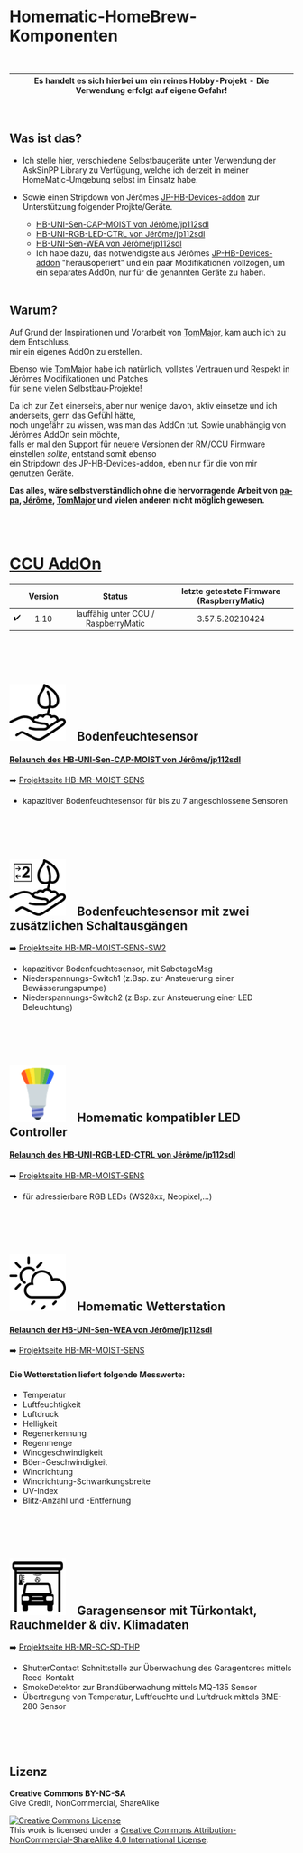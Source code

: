 
# Homematic-HomeBrew-Komponenten

<br>

| Es handelt es sich hierbei um ein reines Hobby-Projekt - Die Verwendung erfolgt auf eigene Gefahr! |
|:---:|

<br>

## Was ist das?

- Ich stelle hier, verschiedene Selbstbaugeräte unter Verwendung der AskSinPP Library zu Verfügung, welche ich derzeit in meiner HomeMatic-Umgebung selbst im Einsatz habe.

- Sowie einen Stripdown von Jérômes [JP-HB-Devices-addon](https://github.com/jp112sdl/JP-HB-Devices-addon) zur Unterstützung folgender Projkte/Geräte.
	- [HB-UNI-Sen-CAP-MOIST von Jérôme/jp112sdl](https://github.com/jp112sdl/HB-UNI-Sen-CAP-MOIST)
	- [HB-UNI-RGB-LED-CTRL von Jérôme/jp112sdl](https://github.com/jp112sdl/HB-UNI-RGB-LED-CTRL)
	- [HB-UNI-Sen-WEA von Jérôme/jp112sdl](https://github.com/jp112sdl/HB-UNI-Sen-WEA/wiki)
	- Ich habe dazu, das notwendigste aus Jérômes [JP-HB-Devices-addon](https://github.com/jp112sdl/JP-HB-Devices-addon) "herausoperiert" und ein paar Modifikationen vollzogen, um ein separates AddOn, nur für die genannten Geräte zu haben.<br><br>


## Warum?

Auf Grund der Inspirationen und Vorarbeit von [TomMajor](https://github.com/TomMajor/SmartHome/tree/master/HB-TM-JP-AddOn-Reduced), kam auch ich zu dem Entschluss,<br>mir ein eigenes AddOn zu erstellen.<br>

Ebenso wie [TomMajor](https://github.com/TomMajor/SmartHome) habe ich natürlich, vollstes Vertrauen und Respekt in Jérômes Modifikationen und Patches<br>für seine vielen Selbstbau-Projekte!<br>

Da ich zur Zeit einerseits, aber nur wenige davon, aktiv einsetze und ich anderseits, gern das Gefühl hätte,<br>noch ungefähr zu wissen, was man das AddOn tut. Sowie unabhängig von Jérômes AddOn sein möchte,<br> falls er mal den Support für neuere Versionen der RM/CCU Firmware einstellen *sollte*, entstand somit ebenso<br>ein Stripdown des JP-HB-Devices-addon, eben nur für die von mir genutzen Geräte.

**Das alles, wäre selbstverständlich ohne die hervorragende Arbeit von [pa-pa](https://github.com/pa-pa/AskSinPP),  [Jérôme](https://github.com/jp112sdl/Beispiel_AskSinPP),  [TomMajor](https://github.com/TomMajor/SmartHome) und vielen anderen nicht möglich gewesen.**

<br><br>

# [CCU AddOn](https://github.com/netprog2019/Homematic-HomeBrew-Komponenten/tree/main/HB-MR-Devices-AddOn)

|  | Version | Status | letzte getestete Firmware (RaspberryMatic) |
|:---:|:---:|:---:|:---:|
| :heavy_check_mark: | 1.10 | lauffähig unter CCU / RaspberryMatic | 3.57.5.20210424 |


<br><br><br>
## <img src="HB-MR-Devices-AddOn/src/addon/www/config/img/devices/250/hb-moist-sens.png" width=100/> &nbsp;&nbsp; Bodenfeuchtesensor 
#### [Relaunch des HB-UNI-Sen-CAP-MOIST von Jérôme/jp112sdl](https://github.com/jp112sdl/HB-UNI-Sen-CAP-MOIST)
:arrow_right: [Projektseite HB-MR-MOIST-SENS](https://github.com/netprog2019/Homematic-HomeBrew-Komponenten/tree/main/HB-MR-MOIST-SENS)

- kapazitiver Bodenfeuchtesensor für bis zu 7 angeschlossene Sensoren 



<br><br><br>
## <img src="HB-MR-Devices-AddOn/src/addon/www/config/img/devices/250/hb-moist-sens-sw2.png" width=100/> &nbsp;&nbsp; Bodenfeuchtesensor mit zwei zusätzlichen Schaltausgängen 
:arrow_right: [Projektseite HB-MR-MOIST-SENS-SW2](https://github.com/netprog2019/Homematic-HomeBrew-Komponenten/tree/main/HB-MR-MOIST-SENS-SW2)

- kapazitiver Bodenfeuchtesensor, mit SabotageMsg
- Niederspannungs-Switch1 (z.Bsp. zur Ansteuerung einer Bewässerungspumpe)  
- Niederspannungs-Switch2 (z.Bsp. zur Ansteuerung einer LED Beleuchtung)



<br><br><br>
## <img src="HB-MR-Devices-AddOn/src/addon/www/config/img/devices/250/hb-uni-rgb-led-ctrl.png" width=100/> &nbsp;&nbsp; Homematic kompatibler LED Controller 
#### [Relaunch des HB-UNI-RGB-LED-CTRL von Jérôme/jp112sdl](https://github.com/jp112sdl/HB-UNI-RGB-LED-CTRL)
:arrow_right: [Projektseite HB-MR-MOIST-SENS](https://github.com/netprog2019/Homematic-HomeBrew-Komponenten/tree/main/HB-MR-MOIST-SENS)

- für adressierbare RGB LEDs (WS28xx, Neopixel,...)



<br><br><br>
## <img src="HB-MR-Devices-AddOn/src/addon/www/config/img/devices/250/hb-wea-sens.png" width=100/> &nbsp;&nbsp; Homematic Wetterstation 
#### [Relaunch der HB-UNI-Sen-WEA von Jérôme/jp112sdl](https://github.com/jp112sdl/HB-UNI-Sen-WEA/wiki)
:arrow_right: [Projektseite HB-MR-MOIST-SENS](https://github.com/netprog2019/Homematic-HomeBrew-Komponenten/tree/main/HB-MR-MOIST-SENS)

#### Die Wetterstation liefert folgende Messwerte:
- Temperatur
- Luftfeuchtigkeit
- Luftdruck
- Helligkeit
- Regenerkennung
- Regenmenge
- Windgeschwindigkeit
- Böen-Geschwindigkeit
- Windrichtung
- Windrichtung-Schwankungsbreite
- UV-Index
- Blitz-Anzahl und -Entfernung



<br><br><br>
## <img src="HB-MR-Devices-AddOn/src/addon/www/config/img/devices/250/hb-sc-sd-thp.png" width=100/> &nbsp;&nbsp; Garagensensor mit Türkontakt, Rauchmelder & div. Klimadaten
:arrow_right: [Projektseite HB-MR-SC-SD-THP](https://github.com/netprog2019/Homematic-HomeBrew-Komponenten/tree/main/HB-MR-SC-SD-THP)

- ShutterContact Schnittstelle zur Überwachung des Garagentores mittels Reed-Kontakt
- SmokeDetektor zur Brandüberwachung mittels MQ-135 Sensor
- Übertragung von Temperatur, Luftfeuchte und Luftdruck mittels BME-280 Sensor



<br><br><br>
## Lizenz

**Creative Commons BY-NC-SA**<br>
Give Credit, NonCommercial, ShareAlike

<a rel="license" href="http://creativecommons.org/licenses/by-nc-sa/4.0/"><img alt="Creative Commons License" style="border-width:0" src="https://i.creativecommons.org/l/by-nc-sa/4.0/88x31.png" /></a><br />This work is licensed under a <a rel="license" href="http://creativecommons.org/licenses/by-nc-sa/4.0/">Creative Commons Attribution-NonCommercial-ShareAlike 4.0 International License</a>.


[comment]: # (:large_blue_circle:)

